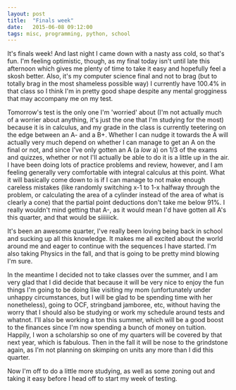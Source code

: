 ```yaml
---
layout: post
title:  "Finals week"
date:   2015-06-08 09:12:00
tags: misc, programming, python, school
---
```

It's finals week! And last night I came down with a nasty ass cold, so that's fun. I'm feeling optimistic, though, as my final today isn't until late this afternoon which gives me plenty of time to take it easy and hopefully feel a skosh better. Also, it's my computer science final and not to brag (but to totally brag in the most shameless possible way) I currently have 100.4% in that class so I think I'm in pretty good shape despite any mental grogginess that may accompany me on my test.

Tomorrow's test is the only one I'm 'worried' about (I'm not actually much of a worrier about anything, it's just the one that I'm studying for the most) because it is in calculus, and my grade in the class is currently teetering on the edge between an A- and a B+. Whether I can nudge it towards the A will actually very much depend on whether I can manage to get an A on the final or not, and since I've only gotten an A (a *low* a) on 1/3 of the exams and quizzes, whether or not I'll actually be able to do it is a little up in the air. I have been doing lots of practice problems and review, however, and I am feeling generally very comfortable with integral calculus at this point. What it will basically come down to is if I can manage to not make enough careless mistakes (like randomly switching x-1 to 1-x halfway through the problem, or calculating the area of a cylinder instead of the area of what is clearly a cone) that the partial point deductions don't take me below 91%. I really wouldn't mind getting that A-, as it would mean I'd have gotten all A's this quarter, and that would be siiiiiick.

It's been an awesome quarter, I've really been loving being back in school and sucking up all this knowledge. It makes me all excited about the world around me and eager to continue with the sequences I have started. I'm also taking Physics in the fall, and that is going to be pretty mind blowing I'm sure.

In the meantime I decided not to take classes over the summer, and I am very glad that I did decide that because it will be very nice to enjoy the fun things I'm going to be doing like visiting my mom (unfortunately under unhappy circumstances, but I will be glad to be spending time with her nonetheless), going to OCF, stringband jamboree, etc, without having the worry that I should also be studying or work my schedule around tests and whatnot. I'll also be working a ton this summer, which will be a good boost to the finances since I'm now spending a bunch of money on tuition. Happily, I won a scholarship so one of my quarters will be covered by that next year, which is fabulous. Then in the fall it will be nose to the grindstone again, as I'm not planning on skimping on units any more than I did this quarter.

Now I'm off to do a little more studying, as well as some zoning out and taking it easy before I head off to start my week of testing.
